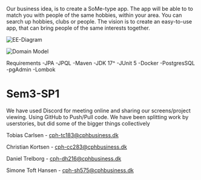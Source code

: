 Our business idea, is to create a SoMe-type app. The app will be able to to match you with people of the same hobbies, within your area. 
You can search up hobbies, clubs or people. The vision is to create an easy-to-use app, that can bring people of the same interests together. 

![EE-Diagram](https://github.com/Toebzy/Sem3-SP1/assets/113095884/f8e4fdc0-604a-4d86-b932-b6a5c252003a)

![Domain Model](https://github.com/Toebzy/Sem3-SP1/assets/113095884/43decda7-dac1-401a-90c5-9f13f593d534)


Requirements 
-JPA
-JPQL
-Maven
-JDK 17^
-JUnit 5
-Docker
-PostgresSQL
-pgAdmin
-Lombok

# Sem3-SP1
We have used Discord for meeting online and sharing our screens/project viewing. 
Using GitHub to Push/Pull code. 
We have been splitting work by userstories, but did some of the bigger things collectively 

Tobias Carlsen - cph-tc183@cphbusiness.dk

Christian Kortsen - cph-cc283@cphbusiness.dk

Daniel Trelborg - cph-dh216@cphbusiness.dk

Simone Toft Hansen - cph-sh575@cphbusiness.dk
